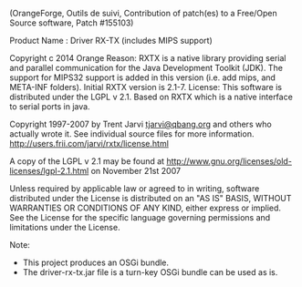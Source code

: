 (OrangeForge, Outils de suivi, Contribution of patch(es) to a Free/Open Source software, Patch #155103)

Product Name : Driver RX-TX (includes MIPS support)

Copyright c 2014 Orange
Reason: RXTX is a native library providing serial and parallel communication 
for the Java Development Toolkit (JDK). The support for MIPS32 support is 
added in this version (i.e. add mips, and META-INF folders). Initial RXTX 
version is 2.1-7.
License: This software is distributed under the LGPL v 2.1.
Based on RXTX which is a native interface to serial ports in java.

Copyright 1997-2007 by Trent Jarvi tjarvi@qbang.org and others who
actually wrote it.  See individual source files for more information.
http://users.frii.com/jarvi/rxtx/license.html

A copy of the LGPL v 2.1 may be found at 
http://www.gnu.org/licenses/old-licenses/lgpl-2.1.html on November 21st 2007

Unless required by applicable law or agreed to in writing, software
distributed under the License is distributed on an "AS IS" BASIS,
WITHOUT WARRANTIES OR CONDITIONS OF ANY KIND, either express or implied.
See the License for the specific language governing permissions and
limitations under the License.



Note:
- This project produces an OSGi bundle.
- The driver-rx-tx.jar file is a turn-key OSGi bundle can be used as is.
